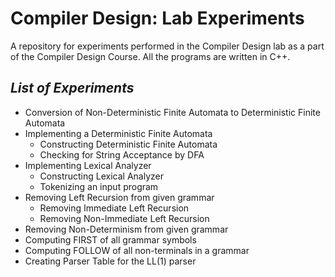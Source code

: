 # Compiler Design: Lab Experiments

A repository for experiments performed in the Compiler Design lab as a part of the Compiler Design Course. All the programs are written in C++.

## _List of Experiments_
- Conversion of Non-Deterministic Finite Automata to Deterministic Finite Automata 
- Implementing a Deterministic Finite Automata
    - Constructing Deterministic Finite Automata
    - Checking for String Acceptance by DFA
- Implementing Lexical Analyzer
    - Constructing Lexical Analyzer
    - Tokenizing an input program
- Removing Left Recursion from given grammar
    - Removing Immediate Left Recursion
    - Removing Non-Immediate Left Recursion
- Removing Non-Determinism from given grammar
- Computing FIRST of all grammar symbols
- Computing FOLLOW of all non-terminals in a grammar
- Creating Parser Table for the LL(1) parser
